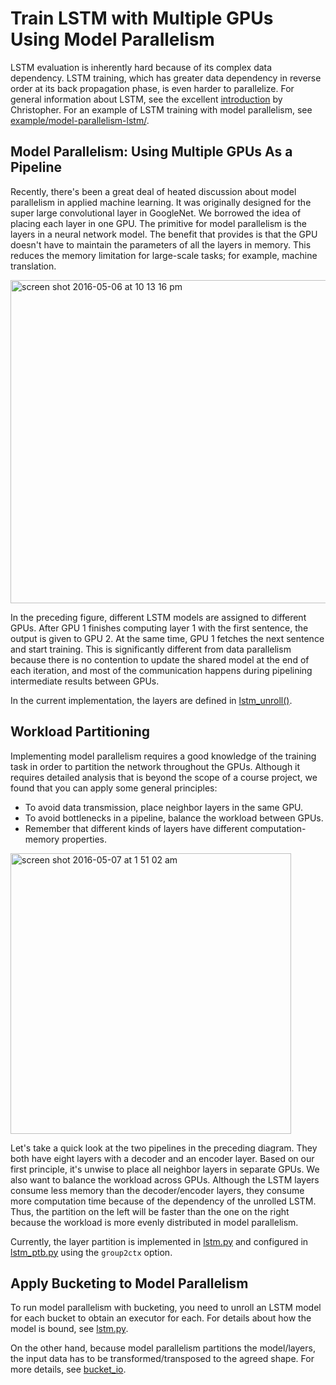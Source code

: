 # Train LSTM with Multiple GPUs Using Model Parallelism

LSTM evaluation is inherently hard because of its complex data dependency. LSTM training, which has greater data dependency in reverse order at its back propagation phase, is even harder to parallelize. For general information about LSTM, see the excellent [introduction](http://colah.github.io/posts/2015-08-Understanding-LSTMs/) by Christopher. For an example of LSTM training with model parallelism, see [example/model-parallelism-lstm/](https://github.com/dmlc/mxnet/blob/master/example/model-parallel-lstm/lstm.py).



## Model Parallelism: Using Multiple GPUs As a Pipeline

Recently, there's been a great deal of heated discussion about model parallelism in applied machine learning. It was originally designed for the super large convolutional layer in GoogleNet. We borrowed the idea of placing each layer in one GPU. The primitive for model parallelism is the layers in a neural network model. The benefit that provides is that the GPU doesn't have to maintain the parameters of all the layers in memory. This reduces the memory limitation for large-scale tasks; for example, machine translation.

<img width="517" alt="screen shot 2016-05-06 at 10 13 16 pm" src="https://cloud.githubusercontent.com/assets/5545640/15089697/d6f4fca0-13d7-11e6-9331-7f94fcc7b4c6.png">

In the preceding figure, different LSTM models are assigned to different GPUs. After GPU 1 finishes computing layer 1 with the first sentence, the output is given to GPU 2. At the same time, GPU 1 fetches the next sentence and start training. This is significantly different from data parallelism because there is no contention to update the shared model at the end of each iteration, and most of the communication happens during pipelining intermediate results between GPUs.

In the current implementation, the layers are defined in [lstm_unroll()](https://github.com/dmlc/mxnet/blob/master/example/model-parallel-lstm/lstm.py).

## Workload Partitioning

Implementing model parallelism requires a good knowledge of the training task in order to partition the network throughout the GPUs. Although it requires detailed analysis that is beyond the scope of a course project, we found that you can apply some general principles:

- To avoid data transmission, place neighbor layers in the same GPU.
- To avoid bottlenecks in a pipeline, balance the workload between GPUs.
- Remember that different kinds of layers have different computation-memory properties.

<img width="449" alt="screen shot 2016-05-07 at 1 51 02 am" src="https://cloud.githubusercontent.com/assets/5545640/15090455/37a30ab0-13f6-11e6-863b-efe2b10ec2e6.png">

Let's take a quick look at the two pipelines in the preceding diagram. They both have eight layers with a decoder and an encoder layer. Based on our first principle, it's unwise to place all neighbor layers in separate GPUs. We also want to balance the workload across GPUs. Although the LSTM layers consume less memory than the decoder/encoder layers, they consume more computation time because of the dependency of the unrolled LSTM. Thus, the partition on the left will be faster than the one on the right because the workload is more evenly distributed in model parallelism.

Currently, the layer partition is implemented in [lstm.py](https://github.com/eric-haibin-lin/mxnet/blob/master/example/model-parallel-lstm/lstm.py#L187) and configured in [lstm_ptb.py](https://github.com/eric-haibin-lin/mxnet/blob/master/example/model-parallel-lstm/lstm.py#L187) using the `group2ctx` option.

## Apply Bucketing to Model Parallelism

To run model parallelism with bucketing, you need to unroll an LSTM model for each bucket to obtain an executor for each. For details about how the model is bound, see [lstm.py](https://github.com/eric-haibin-lin/mxnet/blob/master/example/model-parallel-lstm/lstm.py#L154).

On the other hand, because model parallelism partitions the model/layers, the input data has to be transformed/transposed to the agreed shape. For more details, see [bucket_io](https://github.com/eric-haibin-lin/mxnet/blob/master/example/model-parallel-lstm/lstm.py#L154).
